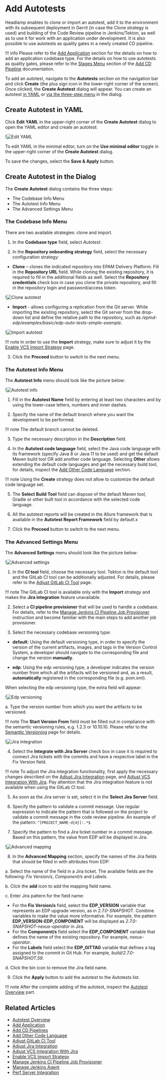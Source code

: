 # Add Autotests

Headlamp enables to clone or import an autotest, add it to the environment with its subsequent deployment in Gerrit (in case the Clone strategy is used) and building of the Code Review pipeline in Jenkins/Tekton, as well as to use it for work with an application under development.
 It is also possible to use autotests as quality gates in a newly created CD pipeline.

!!! info
    Please refer to the [Add Application](add-application.md) section for the details on how to add an application codebase type.
    For the details on how to use autotests as quality gates, please refer to the [Stages Menu](add-cd-pipeline.md#stages-menu) section of the [Add CD Pipeline](add-cd-pipeline.md) documentation.

To add an autotest, navigate to the **Autotests** section on the navigation bar and click **Create** (the plus sign icon in the lower-right corner of the screen). Once clicked, the **Create Autotest** dialog will appear. You can create an autotest [in YAML](#YAML) or [via the three-step menu](#menu) in the dialog.

## Create Autotest in YAML <a name="YAML"></a>

Click **Edit YAML** in the upper-right corner of the **Create Autotest** dialog to open the YAML editor and create an autotest:

!![Edit YAML](../assets/headlamp-user-guide/headlamp-yaml-edit-autotest.png "Edit YAML")

To edit YAML in the minimal editor, turn on the **Use minimal editor** toggle in the upper-right corner of the **Create Autotest** dialog.

To save the changes, select the **Save & Apply** button.

## Create Autotest in the Dialog <a name="menu"></a>

The **Create Autotest** dialog contains the three steps:

* The Codebase Info Menu
* The Autotest Info Menu
* The Advanced Settings Menu

### The Codebase Info Menu

There are two available strategies: clone and import.

1. In the **Codebase type** field, select *Autotest*.

2. In the **Repository onboarding strategy** field, select the necessary configuration strategy:

  * **Clone** – clones the indicated repository into EPAM Delivery Platform. Fill in the **Repository URL** field. While cloning the existing repository, it is required to fill in the additional fields as well. Select the **Repository credentials** check box in case you clone the private repository, and fill in the repository login and password/access token.
  
  !![Clone autotest](../assets/headlamp-user-guide/headlamp-clone-autotest.png "Clone autotest")
  
  * **Import** - allows configuring a replication from the Git server. While importing the existing repository, select the Git server from the drop-down list and define the relative path to the repository, such as */epmd-edp/examples/basic/edp-auto-tests-simple-example*.
  
  !![Import autotest](../assets/headlamp-user-guide/headlamp-import-autotest.png "Import autotest")
  
  !!! note
      In order to use the **Import** strategy, make sure to adjust it by the [Enable VCS Import Strategy](../operator-guide/import-strategy.md) page.

3. Click the **Proceed** button to switch to the next menu.

  ### The Autotest Info Menu

The **Autotest Info** menu should look like the picture below:

  !![Autotest info](../assets/headlamp-user-guide/headlamp-autotest-info-menu.png "Autotest info")

1. Fill in the **Autotest Name** field by entering at least two characters and by using the lower-case letters, numbers and inner dashes.

2. Specify the name of the default branch where you want the development to be performed.

  !!! note
      The default branch cannot be deleted.

3. Type the necessary description in the **Description** field.


4. In the **Autotest code language** field, select the Java code language with its framework (specify Java 8 or Java 11 to be used) and get the default Maven build tool OR add another code language. Selecting **Other** allows extending the default code languages and get the necessary build tool, for details, inspect the [Add Other Code Language](../operator-guide/add-other-code-language.md) section.

  !!! note
      Using the **Create** strategy does not allow to customize the default code language set.

5. The **Select Build Tool** field can dispose of the default Maven tool, Gradle or other built tool in accordance with the selected code language.

6. All the autotest reports will be created in the Allure framework that is available in the **Autotest Report Framework** field by default.x

7. Click the **Proceed** button to switch to the next menu.

  ### The Advanced Settings Menu

The **Advanced Settings** menu should look like the picture below:

  !![Advanced settings](../assets/headlamp-user-guide/headlamp-advanced-settings-autotest.png "Advanced settings")

1. In the **CI tool** field, choose the necessary tool. Tekton is the default tool and the GitLab CI tool can be additionally adjusted. For details, please refer to the [Adjust GitLab CI Tool](../operator-guide/gitlabci-integration.md) page.

  !!! note
      The GitLab CI tool is available only with the **Import** strategy and makes the **Jira integration** feature unavailable.

2. Select a **CI pipeline provisioner** that will be used to handle a codebase. For details, refer to the [Manage Jenkins CI Pipeline Job Provisioner](../operator-guide/manage-jenkins-ci-job-provision.md) instruction and become familiar with the main steps to add another job provisioner.

3. Select the necessary codebase versioning type:

  * **default**: Using the default versioning type, in order to specify the version of the current artifacts, images, and tags in the Version Control System, a developer should navigate to the corresponding file and change the version **manually**.

  * **edp**: Using the edp versioning type, a developer indicates the version number from which all the artifacts will be versioned and, as a result, **automatically** registered in the corresponding file (e.g. pom.xml).

  When selecting the edp versioning type, the extra field will appear:

  !![Edp versioning](../assets/headlamp-user-guide/headlamp-edp-versioning-autotest.png "Edp versioning")

  a. Type the version number from which you want the artifacts to be versioned.

  !!! note
      The **Start Version From** field must be filled out in compliance with the semantic versioning rules, e.g. 1.2.3 or 10.10.10. Please refer to the [Semantic Versioning](https://semver.org/) page for details.

  !![Jira integration](../assets/headlamp-user-guide/headlamp-integrate-jira-server-autotest.png)

4. Select the **Integrate with Jira Server** check box in case it is required to connect Jira tickets with the commits and have a respective label in the Fix Version field.

  !!! note
      To adjust the Jira integration functionality, first apply the necessary changes described on the [Adjust Jira Integration](../operator-guide/jira-integration.md) page, and [Adjust VCS Integration With Jira](../operator-guide/jira-gerrit-integration.md). Pay attention that the Jira integration feature is not available when using the GitLab CI tool.

5. As soon as the Jira server is set, select it in the **Select Jira Server** field.

6. Specify the pattern to validate a commit message. Use regular expression to indicate the pattern that is followed on the project to validate a commit message in the code review pipeline. An example of the pattern: `^[PROJECT_NAME-d{4}]:.*$`

7. Specify the pattern to find a Jira ticket number in a commit message. Based on this pattern, the value from EDP will be displayed in Jira.

  !![Advanced mapping](../assets/headlamp-user-guide/headlamp-advanced-mapping-autotests.png)

8. In the **Advanced Mapping** section, specify the names of the Jira fields that should be filled in with attributes from EDP:

  a. Select the name of the field in a Jira ticket. The available fields are the following: *Fix Version/s*, *Component/s* and *Labels*.

  b. Click the **add** icon to add the mapping field name.

  c. Enter Jira pattern for the field name:

  * For the **Fix Version/s** field, select the **EDP_VERSION** variable that represents an EDP upgrade version, as in _2.7.0-SNAPSHOT_.
  Combine variables to make the value more informative. For example, the pattern **EDP_VERSION-EDP_COMPONENT** will be displayed as _2.7.0-SNAPSHOT-nexus-operator_ in Jira.
  * For the **Component/s** field select the **EDP_COMPONENT** variable that defines the name of the existing repository. For example, _nexus-operator_.
  * For the **Labels** field select the **EDP_GITTAG** variable that defines a tag assigned to the commit in Git Hub. For example, _build/2.7.0-SNAPSHOT.59_.

  d. Click the bin icon to remove the Jira field name.

9. Click the **Apply** button to add the autotest to the Autotests list.

!!! note
    After the complete adding of the autotest, inspect the [Autotest Overview](autotest.md) part.

## Related Articles

* [Autotest Overview](autotest.md)
* [Add Application](add-application.md)
* [Add CD Pipelines](add-cd-pipeline.md)
* [Add Other Code Language](../operator-guide/add-other-code-language.md)
* [Adjust GitLab CI Tool](../operator-guide/gitlabci-integration.md)
* [Adjust Jira Integration](../operator-guide/jira-integration.md)
* [Adjust VCS Integration With Jira](../operator-guide/jira-gerrit-integration.md)
* [Enable VCS Import Strategy](../operator-guide/import-strategy.md)
* [Manage Jenkins CI Pipeline Job Provisioner](../operator-guide/manage-jenkins-ci-job-provision.md)
* [Manage Jenkins Agent](../operator-guide/add-jenkins-agent.md)
* [Perf Server Integration](../operator-guide/perf-integration.md)
